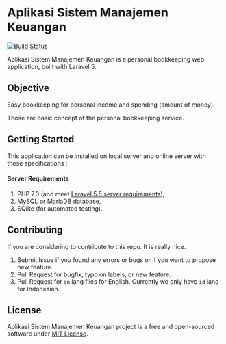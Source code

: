 # Aplikasi Sistem Manajemen Keuangan

[![Build Status](https://travis-ci.org/bannipebriansyah/manajemen-keuangan.svg?branch=master)](https://travis-ci.org/bannipebriansyah/manajemen-keuangan)

Aplikasi Sistem Manajemen Keuangan is a personal bookkeeping web application, built with Laravel 5.

## Objective
Easy bookkeeping for personal income and spending (amount of money).

Those are basic concept of the personal bookkeeping service.

## Getting Started
This application can be installed on local server and online server with these specifications :

#### Server Requirements
1. PHP 7.0 (and meet [Laravel 5.5 server requirements](https://laravel.com/docs/5.5#server-requirements)),
2. MySQL or MariaDB database,
3. SQlite (for automated testing).


## Contributing

If you are considering to contribute to this repo. It is really nice.

1. Submit Issue if you found any errors or bugs or if you want to propose new feature.
2. Pull Request for bugfix, typo on labels, or new feature.
3. Pull Request for `en` lang files for English. Currently we only have `id` lang for Indonesian.

## License

Aplikasi Sistem Manajemen Keuangan project is a free and open-sourced software under [MIT License](LICENSE).